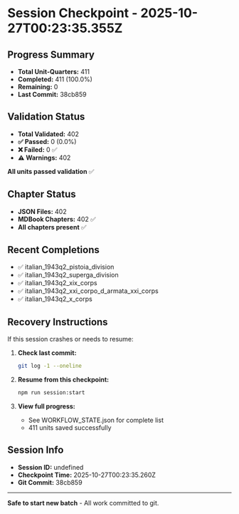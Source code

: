 # Session Checkpoint - 2025-10-27T00:23:35.355Z

## Progress Summary

- **Total Unit-Quarters:** 411
- **Completed:** 411 (100.0%)
- **Remaining:** 0
- **Last Commit:** 38cb859

## Validation Status

- **Total Validated:** 402
- **✅ Passed:** 0 (0.0%)
- **❌ Failed:** 0 ✅
- **⚠️ Warnings:** 402

**All units passed validation** ✅

## Chapter Status

- **JSON Files:** 402
- **MDBook Chapters:** 402 ✅
- **All chapters present** ✅

## Recent Completions

- ✅ italian_1943q2_pistoia_division
- ✅ italian_1943q2_superga_division
- ✅ italian_1943q2_xix_corps
- ✅ italian_1943q2_xxi_corpo_d_armata_xxi_corps
- ✅ italian_1943q2_x_corps

## Recovery Instructions

If this session crashes or needs to resume:

1. **Check last commit:**
   ```bash
   git log -1 --oneline
   ```

2. **Resume from this checkpoint:**
   ```bash
   npm run session:start
   ```

3. **View full progress:**
   - See WORKFLOW_STATE.json for complete list
   - 411 units saved successfully

## Session Info

- **Session ID:** undefined
- **Checkpoint Time:** 2025-10-27T00:23:35.260Z
- **Git Commit:** 38cb859

---

**Safe to start new batch** - All work committed to git.
